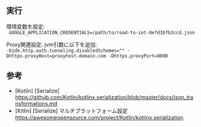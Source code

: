 実行
----
環境変数を設定:  
` GOOGLE_APPLICATION_CREDENTIALS=/path/to/road-to-iot-8efd3bfb2ccd.json`

Proxy関連設定: jvm引数に以下を追加:  
` -Djdk.http.auth.tunneling.disabledSchemes="" -Dhttps.proxyHost=proxyhost.domain.com -Dhttps.proxyPort=8080 `


参考
---
- [Kotlin] [Serialize] 
https://github.com/Kotlin/kotlinx.serialization/blob/master/docs/json_transformations.md
- [Kitlin] [Serialize] マルチプラットフォーム設定
https://awesomeopensource.com/project/Kotlin/kotlinx.serialization

